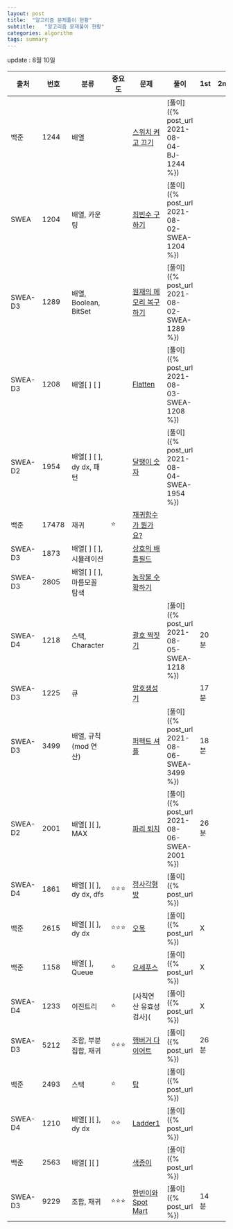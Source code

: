 ```yaml
---
layout: post
title:  "알고리즘 문제풀이 현황"
subtitle:   "알고리즘 문제풀이 현황"
categories: algorithm
tags: summary
---
```


update : 8월 10일

| 출처    | 번호  | 분류                       | 중요도 | 문제                                                                                                                                                                                                                                                         | 풀이                                         | 1st  | 2nd | 3rd | 4th | 5th |
|---------|-------|----------------------------|--------|--------------------------------------------------------------------------------------------------------------------------------------------------------------------------------------------------------------------------------------------------------------|----------------------------------------------|------|-----|-----|-----|-----|
| 백준    |  1244 | 배열                       |        | [스위치 켜고 끄기](https://www.acmicpc.net/problem/1244)                                                                                                                                                                                                     | [풀이]({% post_url 2021-08-04-BJ-1244 %})    |      |     |     |     |     |
| SWEA    |  1204 | 배열, 카운팅               |        | [최빈수 구하기](https://swexpertacademy.com/main/code/problem/problemDetail.do?contestProbId=AV13zo1KAAACFAYh)                                                                                                                                               | [풀이]({% post_url 2021-08-02-SWEA-1204 %})  |      |     |     |     |     |
| SWEA-D3 |  1289 | 배열, Boolean, BitSet      |        | [원재의 메모리 복구하기](https://swexpertacademy.com/main/code/problem/problemDetail.do?contestProbId=AV19AcoKI9sCFAZN&)                                                                                                                                     | [풀이]({% post_url 2021-08-02-SWEA-1289 %})  |      |     |     |     |     |
| SWEA-D3 |  1208 | 배열[ ] [ ]                |        | [Flatten](https://swexpertacademy.com/main/code/problem/problemDetail.do?contestProbId=AV139KOaABgCFAYh&)                                                                                                                                                    | [풀이]({% post_url 2021-08-03-SWEA-1208 %})  |      |     |     |     |     |
| SWEA-D2 |  1954 | 배열[ ] [ ], dy dx, 패턴   |        | [달팽이 숫자](https://swexpertacademy.com/main/code/problem/problemDetail.do?contestProbId=AV5PobmqAPoDFAUq&categoryId=AV5PobmqAPoDFAUq&categoryType=CODE&&&)                                                                                                | [풀이]({% post_url 2021-08-04-SWEA-1954 %})  |      |     |     |     |     |
| 백준    | 17478 | 재귀                       | ⭐      | [재귀함수가 뭔가요?](https://www.acmicpc.net/problem/17478)                                                                                                                                                                                                  |                                              |      |     |     |     |     |
| SWEA-D3 |  1873 | 배열[ ] [ ], 시뮬레이션    |        | [상호의 배틀필드](https://swexpertacademy.com/main/code/problem/problemDetail.do?contestProbId=AV5LyE7KD2ADFAXc&&&)                                                                                                                                          |                                              |      |     |     |     |     |
| SWEA-D3 |  2805 | 배열[ ] [ ], 마름모꼴 탐색 |        | [농작물 수확하기](https://swexpertacademy.com/main/code/problem/problemDetail.do?contestProbId=AV7GLXqKAWYDFAXB)                                                                                                                                             |                                              |      |     |     |     |     |
| SWEA-D4 |  1218 | 스택, Character            |        | [괄호 짝짓기](https://swexpertacademy.com/main/code/problem/problemDetail.do?contestProbId=AV14eWb6AAkCFAYD&)                                                                                                                                                | [풀이]({% post_url 2021-08-05-SWEA-1218 %})  | 20분 |     |     |     |     |
| SWEA-D3 |  1225 | 큐                         |        | [암호생성기](https://swexpertacademy.com/main/code/problem/problemDetail.do?contestProbId=AV14uWl6AF0CFAYD)                                                                                                                                                  |                                              | 17분 |     |     |     |     |
| SWEA-D3 |  3499 | 배열, 규칙(mod 연산)       |        | [퍼펙트 셔플](https://swexpertacademy.com/main/code/problem/problemDetail.do?contestProbId=AWGsRbk6AQIDFAVW&categoryId=AWGsRbk6AQIDFAVW&categoryType=CODE&problemTitle=3499&orderBy=FIRST_REG_DATETIME&selectCodeLang=ALL&select-1=&pageSize=10&pageIndex=1) | [풀이]({% post_url  2021-08-06-SWEA-3499 %}) | 18분 |     |     |     |     |
| SWEA-D2 |  2001 | 배열[ ][ ], MAX            |        | [파리 퇴치](https://swexpertacademy.com/main/code/problem/problemDetail.do?contestProbId=AV5PzOCKAigDFAUq&categoryId=AV5PzOCKAigDFAUq&categoryType=CODE&problemTitle=2001&orderBy=FIRST_REG_DATETIME&selectCodeLang=ALL&select-1=&pageSize=10&pageIndex=1)   | [풀이]({% post_url  2021-08-06-SWEA-2001 %}) | 26분 |     |     |     |     |
| SWEA-D4 |  1861 | 배열[ ][ ], dy dx, dfs     | ⭐⭐⭐    | [정사각형 방](https://swexpertacademy.com/main/code/problem/problemDetail.do?contestProbId=AV5LtJYKDzsDFAXc)                                                                                                                                                 | [풀이]({% post_url    %})                    |      |     |     |     |     |
| 백준    |  2615 | 배열[ ][ ], dy dx          | ⭐⭐⭐    | [오목](https://www.acmicpc.net/problem/2615)                                                                                                                                                                                                                 | [풀이]({% post_url    %})                    | X    |     |     |     |     |
| 백준    |  1158 | 배열[ ], Queue             | ⭐      | [요세푸스](https://www.acmicpc.net/problem/1158)                                                                                                                                                                                                             | [풀이]({% post_url    %})                    | X    |     |     |     |     |
| SWEA-D4 |  1233 | 이진트리                   | ⭐      | [사칙연산 유효성 검사](                                                                                                                                                                                                                                      | [풀이]({% post_url    %})                    | X    |     |     |     |     |
| SWEA-D3 |  5212 | 조합, 부분집합, 재귀       | ⭐⭐⭐    | [햄버거 다이어트](https://swexpertacademy.com/main/code/problem/problemDetail.do?contestProbId=AWT-lPB6dHUDFAVT)                                                                                                                                             | [풀이]({% post_url    %})                    | 26분 |     |     |     |     |
| 백준    |  2493 | 스택                       | ⭐      | [탑](https://www.acmicpc.net/problem/2493)                                                                                                                                                                                                                   | [풀이]({% post_url    %})                    |      |     |     |     |     |
| SWEA-D4 |  1210 | 배열[ ][ ], dy dx          | ⭐⭐     | [Ladder1](https://swexpertacademy.com/main/code/problem/problemDetail.do?contestProbId=AV14ABYKADACFAYh&categoryId=AV14ABYKADACFAYh)                                                                                                                         | [풀이]({% post_url    %})                    |      |     |     |     |     |
| 백준    |  2563 | 배열[ ][ ]                 |        | [색종이](https://www.acmicpc.net/problem/2563)                                                                                                                                                                                                               | [풀이]({% post_url    %})                    |      |     |     |     |     |
| SWEA-D3 |  9229 | 조합, 재귀                 | ⭐⭐⭐    | [한빈이와 Spot Mart](https://swexpertacademy.com/main/code/problem/problemDetail.do?contestProbId=AW8Wj7cqbY0DFAXN)                                                                                                                                          | [풀이]({% post_url    %})                    | 14분 |     |     |     |     |
